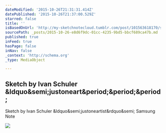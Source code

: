 ```yaml
---
dateModified: '2015-10-26T21:31:31.414Z'
datePublished: '2015-10-26T21:37:00.529Z'
starred: false
title: ''
isBasedOnUrl: 'http://my-sketchnotecloud.tumblr.com/post/101563618170/sketch-by-ivan-schuler-justoneartist-samsung'
sourcePath: _posts/2015-10-26-e8d6f9dc-01cc-4235-9bd5-bbcf689ca47b.md
published: true
inFeed: true
hasPage: false
inNav: false
_context: 'http://schema.org'
_type: MediaObject

---
```

<article style=""><h1>Sketch by Ivan Schuler &amp;ldquo&amp;semi;justoneart&amp;period;&amp;period;&amp;period;</h1><p>Sketch by Ivan Schuler &amp;ldquo&amp;semi;justoneartist&amp;rdquo&amp;semi; Samsung Note</p><img src="http://36.media.tumblr.com/efb2f4bc49c52c5ef499b219da405504/tumblr_neehohWkU91rpz8n2o1_1280.jpg" /></article>